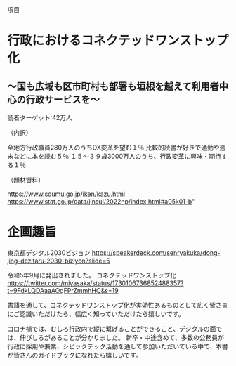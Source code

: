 項目

# 行政におけるコネクテッドワンストップ化

## ～国も広域も区市町村も部署も垣根を越えて利用者中心の行政サービスを～

読者ターゲット:42万人

（内訳）

全地方行政職員280万人のうちDX変革を望む１％
比較的読書が好きで通勤や週末などに本を読む５％
１５～３９歳3000万人のうち、行政変革に興味・期待する１％

（題材資料）

https://www.soumu.go.jp/iken/kazu.html
https://www.stat.go.jp/data/jinsui/2022np/index.html#a05k01-b"

# 企画趣旨

東京都デジタル2030ビジョン
https://speakerdeck.com/senryakuka/dong-jing-dezitaru-2030-biziyon?slide=5

令和5年9月に発出されました。
コネクテッドワンストップ化
https://twitter.com/miyasaka/status/1730106736852488357?t=9FdkLQDAaaAOqFPrZmmhHQ&s=19

書籍を通して、コネクテッドワンストップ化が実効性あるものとして広く皆さまにご認識いただけたら、幅広く知っていただけたら嬉しいです。

コロナ禍では、むしろ行政内で縦に繋げることができること、デジタルの面では、伸びしろがあることが分かりました。
新卒・中途含めて、多数の公務員が行政に採用や兼業、シビックテック活動を通して参加いただいている中で、本書が皆さんのガイドブックになれたら嬉しいです。

